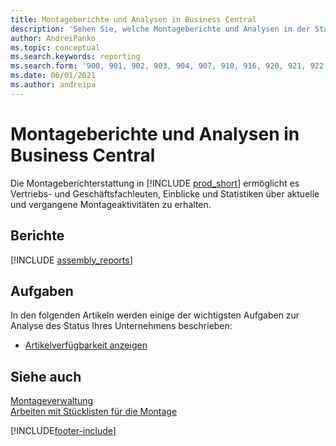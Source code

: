```yaml
---
title: Montageberichte und Analysen in Business Central
description: 'Sehen Sie, welche Montageberichte und Analysen in der Standardversion von Business Central verfügbar sind, damit Sie Ihr Unternehmen im Auge behalten können.'
author: AndreiPanko
ms.topic: conceptual
ms.search.keywords: reporting
ms.search.form: '900, 901, 902, 903, 904, 907, 910, 916, 920, 921, 922, 923, 940, 941, 942, 930, 931, 932, 914, 915, 905, Report_801, Report_809, Report_810, Report_811, Report_812, Report_915, Report_5871, Report_5872'
ms.date: 06/01/2021
ms.author: andreipa
---
```

# Montageberichte und Analysen in Business Central

Die Montageberichterstattung in [!INCLUDE [prod_short](includes/prod_short.md)] ermöglicht es Vertriebs- und Geschäftsfachleuten, Einblicke und Statistiken über aktuelle und vergangene Montageaktivitäten zu erhalten.  

## Berichte

[!INCLUDE [assembly_reports](includes/assembly-reports-include.md)]

## Aufgaben

In den folgenden Artikeln werden einige der wichtigsten Aufgaben zur Analyse des Status Ihres Unternehmens beschrieben:

* [Artikelverfügbarkeit anzeigen](inventory-how-availability-overview.md)

## Siehe auch 

[Montageverwaltung](assembly-assemble-items.md)  
[Arbeiten mit Stücklisten für die Montage](assembly-how-work-assembly-boms.md)  

[!INCLUDE[footer-include](includes/footer-banner.md)]
